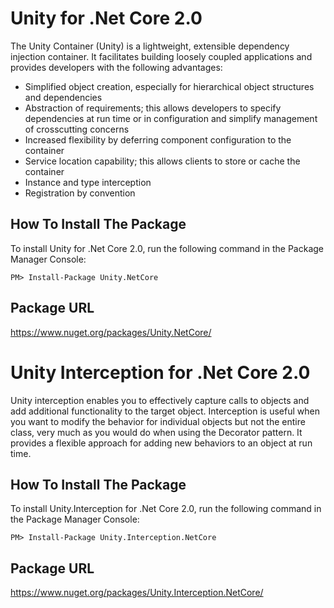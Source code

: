 # Unity for .Net Core 2.0

The Unity Container (Unity) is a lightweight, extensible dependency injection container. It facilitates building loosely coupled applications and provides developers with the following advantages:

* Simplified object creation, especially for hierarchical object structures and dependencies
* Abstraction of requirements; this allows developers to specify dependencies at run time or in configuration and simplify management of crosscutting concerns
* Increased flexibility by deferring component configuration to the container
* Service location capability; this allows clients to store or cache the container
* Instance and type interception
* Registration by convention

## How To Install The Package

To install Unity for .Net Core 2.0, run the following command in the Package Manager Console:

    PM> Install-Package Unity.NetCore

## Package URL

https://www.nuget.org/packages/Unity.NetCore/


# Unity Interception for .Net Core 2.0

Unity interception enables you to effectively capture calls to objects and add additional functionality to the target object. Interception is useful when you want to modify the behavior for individual objects but not the entire class, very much as you would do when using the Decorator pattern. It provides a flexible approach for adding new behaviors to an object at run time.

## How To Install The Package

To install Unity.Interception for .Net Core 2.0, run the following command in the Package Manager Console:

    PM> Install-Package Unity.Interception.NetCore

## Package URL

https://www.nuget.org/packages/Unity.Interception.NetCore/
